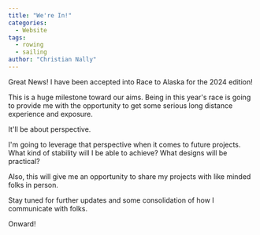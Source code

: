 ```yaml
---
title: "We're In!"
categories:
  - Website
tags:
  - rowing
  - sailing
author: "Christian Nally"
---
```


Great News! I have been accepted into Race to Alaska for the 2024 edition!

This is a huge milestone toward our aims. Being in this year's race is going to provide me with the opportunity to get some serious long distance experience and exposure.

It'll be about perspective.

I'm going to leverage that perspective when it comes to future projects. What kind of stability will I be able to achieve? What designs will be practical?

Also, this will give me an opportunity to share my projects with like minded folks in person.

Stay tuned for further updates and some consolidation of how I communicate with folks.

Onward!